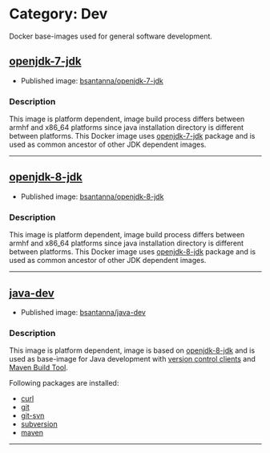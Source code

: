 # Category: Dev

Docker base-images used for general software development.

## [openjdk-7-jdk](openjdk-7-jdk/)

 - Published image: [bsantanna/openjdk-7-jdk](https://hub.docker.com/r/bsantanna/openjdk-7-jdk/)
 
### Description
This image is platform dependent, image build process differs between armhf and x86_64 platforms since java installation directory is different between platforms.
This Docker image uses [openjdk-7-jdk](https://packages.ubuntu.com/trusty/openjdk-7-jdk) package and is used as common ancestor of other JDK dependent images.

---

## [openjdk-8-jdk](openjdk-8-jdk/)

 - Published image: [bsantanna/openjdk-8-jdk](https://hub.docker.com/r/bsantanna/openjdk-8-jdk/)
 
### Description
This image is platform dependent, image build process differs between armhf and x86_64 platforms since java installation directory is different between platforms.
This Docker image uses [openjdk-8-jdk](https://packages.ubuntu.com/xenial/openjdk-8-jdk) package and is used as common ancestor of other JDK dependent images.

---

## [java-dev](java-dev/)

 - Published image: [bsantanna/java-dev](https://hub.docker.com/r/bsantanna/java-dev/)
 
### Description
This image is platform dependent, image is based on [openjdk-8-jdk](openjdk-8-jdk/) and is used as base-image for Java development with [version control clients](https://en.wikipedia.org/wiki/Version_control) and [Maven Build Tool](https://maven.apache.org). 

Following packages are installed:
 - [curl](https://packages.ubuntu.com/xenial/curl)
 - [git](https://packages.ubuntu.com/xenial/git)
 - [git-svn](https://packages.ubuntu.com/xenial/git-svn)
 - [subversion](https://packages.ubuntu.com/xenial/subversion)
 - [maven](https://packages.ubuntu.com/xenial/maven)

---

